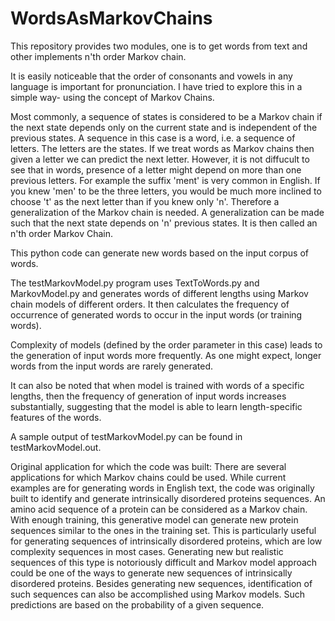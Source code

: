 # WordsAsMarkovChains

This repository provides two modules, one is to get words from text and other implements n'th order Markov chain.

It is easily noticeable that the order of consonants and vowels in any language is important for pronunciation.
I have tried to explore this in a simple way- using the concept of Markov Chains.

Most commonly, a sequence of states is considered to be a Markov chain if the next state depends only on the current state and is independent of the previous states.
A sequence in this case is a word, i.e. a sequence of letters. The letters are the states. If we treat words as Markov chains then given a letter we can predict the next letter.
However, it is not diffucult to see that in words, presence of a letter might depend on more than one previous letters. For example the suffix 'ment' is very common in English. If you knew 'men' to be the three letters, you would be much more inclined to choose 't' as the next letter than if you knew only 'n'.
Therefore a generalization of the Markov chain is needed. A generalization can be made such that the next state depends on 'n' previous states. It is then called an n'th order Markov Chain.

This python code can generate new words based on the input corpus of words.

The testMarkovModel.py program uses TextToWords.py and MarkovModel.py and generates words of different lengths using Markov chain models of different orders. It then calculates the frequency of occurrence of generated words to occur in the input words (or training words).

Complexity of models (defined by the order parameter in this case) leads to the generation of input words more frequently. As one might expect, longer words from the input words are rarely generated.

It can also be noted that when model is trained with words of a specific lengths, then the frequency of generation of input words increases substantially, suggesting that the model is able to learn length-specific features of the words.

A sample output of testMarkovModel.py can be found in testMarkovModel.out.

Original application for which the code was built:
There are several applications for which Markov chains could be used. While current examples are for generating words in English text, the code was originally built to identify and generate intrinsically disordered proteins sequences.
An amino acid sequence of a protein can be considered as a Markov chain. With enough training, this generative model can generate new protein sequences similar to the ones in the training set. This is particularly useful for generating sequences of intrinsically disordered proteins, which are low complexity sequences in most cases. Generating new but realistic sequences of this type is notoriously difficult and Markov model approach could be one of the ways to generate new sequences of intrinsically disordered proteins.
Besides generating new sequences, identification of such sequences can also be accomplished using Markov models. Such predictions are based on the probability of a given sequence.
